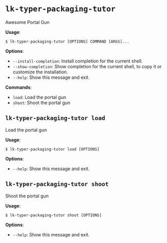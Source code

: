 # `lk-typer-packaging-tutor`

Awesome Portal Gun

**Usage**:

```console
$ lk-typer-packaging-tutor [OPTIONS] COMMAND [ARGS]...
```

**Options**:

* `--install-completion`: Install completion for the current shell.
* `--show-completion`: Show completion for the current shell, to copy it or customize the installation.
* `--help`: Show this message and exit.

**Commands**:

* `load`: Load the portal gun
* `shoot`: Shoot the portal gun

## `lk-typer-packaging-tutor load`

Load the portal gun

**Usage**:

```console
$ lk-typer-packaging-tutor load [OPTIONS]
```

**Options**:

* `--help`: Show this message and exit.

## `lk-typer-packaging-tutor shoot`

Shoot the portal gun

**Usage**:

```console
$ lk-typer-packaging-tutor shoot [OPTIONS]
```

**Options**:

* `--help`: Show this message and exit.
